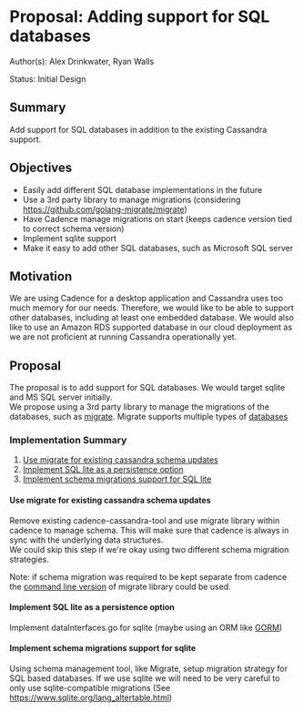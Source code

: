 # Proposal: Adding support for SQL databases

Author(s): Alex Drinkwater, Ryan Walls

Status: Initial Design

## Summary
Add support for SQL databases in addition to the existing Cassandra support.  

## Objectives

- Easily add different SQL database implementations in the future
- Use a 3rd party library to manage migrations (considering https://github.com/golang-migrate/migrate)
- Have Cadence manage migrations on start (keeps cadence version tied to correct schema version)
- Implement sqlite support
- Make it easy to add other SQL databases, such as Microsoft SQL server  

## Motivation
We are using Cadence for a desktop application and Cassandra uses too much memory
for our needs. Therefore, we would like to be able to support other
databases, including at least one embedded database.  We would also like to use an Amazon RDS supported database in our 
cloud deployment as we are not proficient at running Cassandra operationally yet.    

## Proposal
The proposal is to add support for SQL databases.  We would target sqlite and MS SQL server initially.  
We propose using a 3rd party library to manage the migrations of the databases, such as 
[migrate](https://github.com/golang-migrate/migrate).  Migrate supports multiple types of [databases](https://github.com/golang-migrate/migrate#databases)

### Implementation Summary

1. [Use migrate for existing cassandra schema updates](#Use-migrate-for-existing-cassandra-schema-updates)
2. [Implement SQL lite as a persistence option](#Implement-SQL-lite-as-a-persistence-option)
3. [Implement schema migrations support for SQL lite](#Implement-schema-migrations-support-for-SQL-lite)


#### Use migrate for existing cassandra schema updates 
Remove existing cadence-cassandra-tool and use migrate library within cadence to manage schema.
This will make sure that cadence is always in sync with the underlying data structures.  
We could skip this step if we're okay using two different schema migration strategies.

Note: if schema migration was required to be kept separate from cadence the [command line version](https://github.com/golang-migrate/migrate#cli-usage)
of migrate library could be used.

#### Implement SQL lite as a persistence option
Implement dataInterfaces.go for sqlite (maybe using an ORM like [GORM](https://github.com/jinzhu/gorm))

#### Implement schema migrations support for sqlite
Using schema management tool, like Migrate, setup migration strategy for SQL based databases.  If we use sqlite we will 
need to be very careful to only use sqlite-compatible migrations (See https://www.sqlite.org/lang_altertable.html)